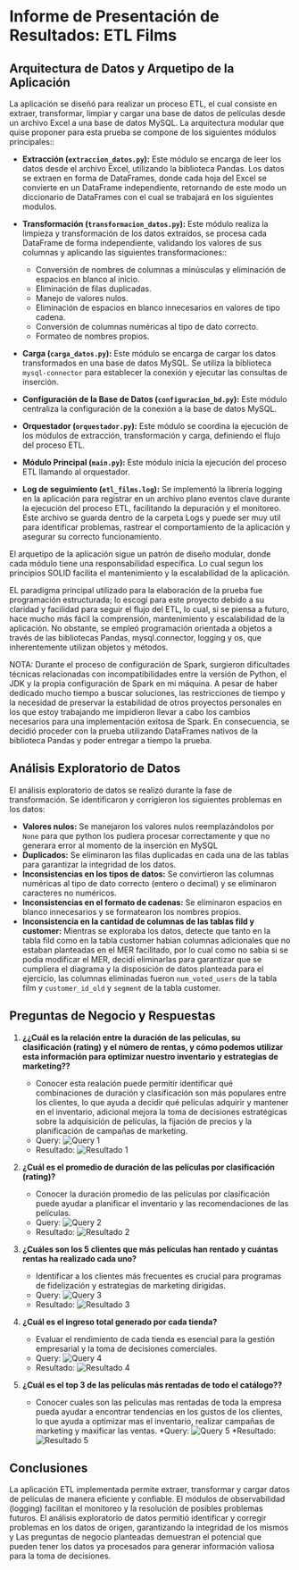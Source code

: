 # Informe de Presentación de Resultados: ETL Films

## Arquitectura de Datos y Arquetipo de la Aplicación

La aplicación se diseñó para realizar un proceso ETL, el cual consiste en extraer, transformar, limpiar y cargar una base de datos de películas desde un archivo Excel a una base de datos MySQL. La arquitectura modular que quise proponer para esta prueba se compone de los siguientes módulos principales::

* **Extracción (`extraccion_datos.py`):** Este módulo se encarga de leer los datos desde el archivo Excel, utilizando la biblioteca Pandas. Los datos se extraen en forma de DataFrames, donde cada hoja del Excel se convierte en un DataFrame independiente, retornando de este modo un diccionario de DataFrames con el cual se trabajará en los siguientes modulos.
* **Transformación (`transformacion_datos.py`):** Este módulo realiza la limpieza y transformación de los datos extraídos, se procesa cada DataFrame de forma independiente, validando los valores de sus columnas y aplicando las siguientes transformaciones::
    * Conversión de nombres de columnas a minúsculas y eliminación de espacios en blanco al inicio.
    * Eliminación de filas duplicadas.
    * Manejo de valores nulos.
    * Eliminación de espacios en blanco innecesarios en valores de tipo cadena.
    * Conversión de columnas numéricas al tipo de dato correcto.
    * Formateo de nombres propios.

* **Carga (`carga_datos.py`):** Este módulo se encarga de cargar los datos transformados en una base de datos MySQL. Se utiliza la biblioteca `mysql-connector` para establecer la conexión y ejecutar las consultas de inserción.
* **Configuración de la Base de Datos (`configuracion_bd.py`):** Este módulo centraliza la configuración de la conexión a la base de datos MySQL.
* **Orquestador (`orquestador.py`):** Este módulo se coordina la ejecución de los módulos de extracción, transformación y carga, definiendo el flujo del proceso ETL.
* **Módulo Principal (`main.py`):** Este módulo inicia la ejecución del proceso ETL llamando al orquestador.

* **Log de seguimiento (`etl_films.log`):** Se implementó la librería logging en la aplicación para registrar en un archivo plano eventos clave durante la ejecución del proceso ETL, facilitando la depuración y el monitoreo. Este archivo se guarda dentro de la carpeta Logs y puede ser muy util para identificar problemas, rastrear el comportamiento de la aplicación y asegurar su correcto funcionamiento.

El arquetipo de la aplicación sigue un patrón de diseño modular, donde cada módulo tiene una responsabilidad específica. Lo cual segun los principios SOLID facilita el mantenimiento y la escalabilidad de la aplicación.

EL paradigma principal utilizado para la elaboración de la prueba fue programación estructurada; lo escogí para este proyecto debido a su claridad y facilidad para seguir el flujo del ETL, lo cual, si se piensa a futuro, hace mucho más fácil la comprensión, mantenimiento y escalabilidad de la aplicación. No obstante, se empleó programación orientada a objetos a través de las bibliotecas Pandas, mysql.connector, logging y os, que inherentemente utilizan objetos y métodos.

NOTA: Durante el proceso de configuración de Spark, surgieron dificultades técnicas relacionadas con incompatibilidades entre la versión de Python, el JDK y la propia configuración de Spark en mi máquina. A pesar de haber dedicado mucho tiempo a buscar soluciones, las restricciones de tiempo y la necesidad de preservar la estabilidad de otros proyectos personales en los que estoy trabajando me impidieron llevar a cabo los cambios necesarios para una implementación exitosa de Spark. En consecuencia, se decidió proceder con la prueba utilizando DataFrames nativos de la biblioteca Pandas y poder entregar a tiempo la prueba.

## Análisis Exploratorio de Datos

El análisis exploratorio de datos se realizó durante la fase de transformación. Se identificaron y corrigieron los siguientes problemas en los datos:

* **Valores nulos:** Se manejaron los valores nulos reemplazándolos por `None` para que python los pudiera procesar correctamente y que no generara error al momento de la inserción en MySQL
* **Duplicados:** Se eliminaron las filas duplicadas en cada una de las tablas para garantizar la integridad de los datos.
* **Inconsistencias en los tipos de datos:** Se convirtieron las columnas numéricas al tipo de dato correcto (entero o decimal) y se eliminaron caracteres no numéricos.
* **Inconsistencias en el formato de cadenas:** Se eliminaron espacios en blanco innecesarios y se formatearon los nombres propios.
* **Inconsistencia en la cantidad de columnas de las tablas fild y customer:** Mientras se exploraba los datos, detecte que tanto en la tabla fild como en la tabla customer habian columnas adicionales que no estaban planteadas en el MER facilitado, por lo cual como no sabia si se podia modificar el MER, decidi eliminarlas para garantizar que se cumpliera el diagrama y la disposición de datos planteada para el ejercicio, las columnas eliminadas fueron `num_voted_users` de la tabla film y `customer_id_old` y `segment` de la tabla customer.

## Preguntas de Negocio y Respuestas

1.  **¿¿Cuál es la relación entre la duración de las películas, su clasificación (rating) y el número de rentas, y cómo podemos utilizar esta información para optimizar nuestro inventario y estrategias de marketing??**
    * Conocer esta realación puede permitir identificar qué combinaciones de duración y clasificación son más populares entre los clientes, lo que ayuda a decidir qué películas adquirir y mantener en el inventario, adicional mejora la toma de decisiones estratégicas sobre la adquisición de películas, la fijación de precios y la planificación de campañas de marketing.
    * Query: ![Query 1](Imagenes/image-9.png)
    * Resultado: ![Resultado 1](Imagenes/image-10.png)

2.  **¿Cuál es el promedio de duración de las películas por clasificación (rating)?**
    * Conocer la duración promedio de las películas por clasificación puede ayudar a planificar el inventario y las recomendaciones de las películas.
    * Query: ![Query 2](Imagenes/image-3.png)
    * Resultado: ![Resultado 2](Imagenes/image-1.png)

3.  **¿Cuáles son los 5 clientes que más películas han rentado y cuántas rentas ha          realizado cada uno?**
    * Identificar a los clientes más frecuentes es crucial para programas de fidelización y estrategias de marketing dirigidas.
    * Query: ![Query 3](Imagenes/image-4.png)
    * Resultado: ![Resultado 3](Imagenes/image.png)

4.  **¿Cuál es el ingreso total generado por cada tienda?**
    * Evaluar el rendimiento de cada tienda es esencial para la gestión empresarial y la toma de decisiones comerciales.
    * Query: ![Query 4](Imagenes/image-5.png)
    * Resultado: ![Resultado 4](Imagenes/image-6.png)

5.  **¿Cuál es el top 3 de las películas más rentadas de todo el catálogo??**
    * Conocer cuales son las peliculas mas rentadas de toda la empresa pueda ayudar a encontrar tendencias en los gustos de los clientes, lo que ayuda a optimizar mas el inventario, realizar campañas de marketing y maxificar las ventas.
    *Query: ![Query 5](Imagenes/image-7.png)
    *Resultado: ![Resultado 5](Imagenes/image-8.png)


## Conclusiones

La aplicación ETL implementada permite extraer, transformar y cargar datos de películas de manera eficiente y confiable. El módulos de observabilidad (logging) facilitan el monitoreo y la resolución de posibles problemas futuros. El análisis exploratorio de datos permitió identificar y corregir problemas en los datos de origen, garantizando la integridad de los mismos y Las preguntas de negocio planteadas demuestran el potencial que pueden tener los datos ya procesados para generar información valiosa para la toma de decisiones.